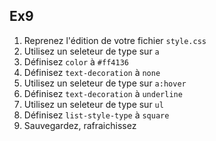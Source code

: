 Ex9
---

1. Reprenez l'édition de votre fichier `style.css`
2. Utilisez un seleteur de type sur `a`
3. Définisez `color` à `#ff4136`
4. Définisez `text-decoration` à `none`
5. Utilisez un seleteur de type sur `a:hover`
6. Définisez `text-decoration` à `underline`
2. Utilisez un seleteur de type sur `ul`
6. Définisez `list-style-type` à `square`
7. Sauvegardez, rafraichissez
